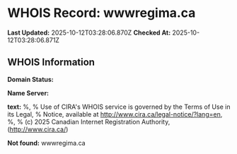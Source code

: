 # WHOIS Record: wwwregima.ca

**Last Updated:** 2025-10-12T03:28:06.870Z
**Checked At:** 2025-10-12T03:28:06.871Z

## WHOIS Information

**Domain Status:** 

**Name Server:** 

**text:** %, % Use of CIRA's WHOIS service is governed by the Terms of Use in its Legal, % Notice, available at http://www.cira.ca/legal-notice/?lang=en, %, % (c) 2025 Canadian Internet Registration Authority, (http://www.cira.ca/)

**Not found:** wwwregima.ca


